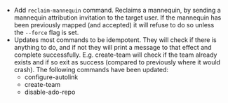 - Add `reclaim-mannequin` command. Reclaims a mannequin, by sending a mannequin attribution invitation to the target user. If the mannequin has been previously mapped (and accepted) it will refuse to do so unless the `--force` flag is set.
- Updates most commands to be idempotent. They will check if there is anything to do, and if not they will print a message to that effect and complete successfully. E.g. create-team will check if the team already exists and if so exit as success (compared to previously where it would crash). The following commands have been updated:
  - configure-autolink
  - create-team
  - disable-ado-repo
